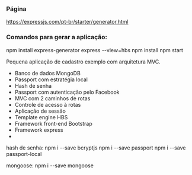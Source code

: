 ### Página
https://expressjs.com/pt-br/starter/generator.html
### Comandos para gerar a aplicação:
npm install express-generator
express --view=hbs
npm install
npm start


Pequena aplicação de cadastro exemplo com arquitetura MVC.

* Banco de dados MongoDB
* Passport com estratégia local
* Hash de senha
* Passport com autenticação pelo Facebook
* MVC com 2 caminhos de rotas
* Controle de acesso à rotas
* Aplicação de sessão
* Template engine HBS
* Framework front-end Bootstrap
* Framework express
* 

hash de senha:
npm i --save bcryptjs
npm i --save passport
npm i --save passport-local

mongoose:
npm i --save mongoose

